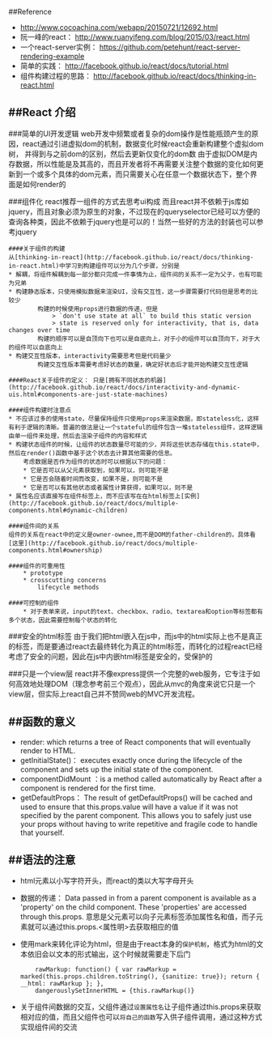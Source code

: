 ##Reference
*  http://www.cocoachina.com/webapp/20150721/12692.html
*  阮一峰的react： http://www.ruanyifeng.com/blog/2015/03/react.html
*  一个react-server实例： https://github.com/petehunt/react-server-rendering-example
*  简单的实践： http://facebook.github.io/react/docs/tutorial.html
*  组件构建过程的思路：  http://facebook.github.io/react/docs/thinking-in-react.html

##React 介绍
---
###简单的UI开发逻辑
web开发中频繁或者复杂的dom操作是性能瓶颈产生的原因，react通过引进虚拟dom的机制，数据变化时候react会重新构建整个虚拟dom树， 并得到与之前dom的区别，然后去更新仅变化的dom数
由于虚拟DOM是内存数据，所以性能是及其高的，而且开发者将不再需要关注整个数据的变化如何更新到一个或多个具体的dom元素，而只需要关心在任意一个数据状态下，整个界面是如何render的

###组件化
react推荐一组件的方式去思考ui构成
而且react并不依赖于js库如jquery，而且对象必须为原生的对象，不过现在的queryselector已经可以方便的查询各种类，因此不依赖于jquery也是可以的！当然一些好的方法的封装也可以参考jquery

	####关于组件的构建
	从[thinking-in-react](http://facebook.github.io/react/docs/thinking-in-react.html)中学习到构建组件可以分为几个步骤，分别是
	* 解耦，将组件解耦到每一部分都只完成一件事情为止，组件间的关系不一定为父子，也有可能为兄弟
	* 构建静态版本，只使用模拟数据来渲染UI，没有交互性，这一步骤需要打代码但是思考的比较少
			构建的时候使用props进行数据的传递，但是
				> `don't use state at all` to build this static version
				> state is reserved only for interactivity, that is, data changes over time
			构建的顺序可以是自顶向下也可以是自底向上，对于小的组件可以自顶向下，对于大的组件可以自底向上
	* 构建交互性版本，interactivity需要思考但是代码量少
			构建交互性版本需要考虑好状态的数量，确定好状态后才能开始构建交互性逻辑

	####React关于组件的定义： 只是[拥有不同状态的机器](http://facebook.github.io/react/docs/interactivity-and-dynamic-uis.html#components-are-just-state-machines)

	####组件构建时注意点
	* 不应该过多的使用state，尽量保持组件只使用props来渲染数据，即stateless化，这样有利于逻辑的清晰。普遍的做法是让一个stateful的组件包含一堆stateless组件，这样逻辑由单一组件来处理，然后去渲染子组件的内容和样式
	* 构建状态组件的时候，让组件的状态数量尽可能的少，并将这些状态存储在this.state中，然后在render()函数中基于这个状态去计算其他需要的信息。	
		考虑数据是否作为组件的状态时可以根据以下的问题：
		* 它是否可以从父元素获取到，如果可以，则可能不是
		* 它是否会随着时间而改变，如果不是，则可能不是
		* 它是否可以有其他状态或者属性计算获得，如果可以，则不是
	* 属性名应该直接写在组件标签上，而不应该写在在html标签上[实例](http://facebook.github.io/react/docs/multiple-components.html#dynamic-children)

	####组件间的关系
	组件的关系在react中的定义是owner-ownee,而不是DOM的father-children的，具体看[这里](http://facebook.github.io/react/docs/multiple-components.html#ownership)

	####组件的可重用性
		* prototype
		* crosscutting concerns
			lifecycle methods

	####可控制的组件
		* 对于表单来说，input的text、checkbox、radio、textarea和option等标签都有多个状态，因此需要控制每个状态的转化

###安全的html标签
由于我们把html嵌入在js中，而js中的html实际上也不是真正的标签，而是要通过react去最终转化为真正的html标签，而转化的过程react已经考虑了安全的问题，因此在js中内嵌html标签是安全的，受保护的

###只是一个view层
react并不像express提供一个完整的web服务，它专注于如何高效地处理DOM（理念参考前三个观点），因此从mvc的角度来说它只是一个view层，但实际上react自己并不赞同web的MVC开发流程。


##函数的意义
---
* render: which returns a tree of React components that will eventually render to HTML.
* getInitialState()： executes exactly once during the lifecycle of the component and sets up the initial state of the component.
* componentDidMount ：is a method called automatically by React after a component is rendered for the first time. 
* getDefaultProps： The result of getDefaultProps() will be cached and used to ensure that this.props.value will have a value if it was not specified by the parent component. This allows you to safely just use your props without having to write repetitive and fragile code to handle that yourself.

##语法的注意
---
* html元素以小写字符开头，而react的类以大写字母开头

* 数据的传递： Data passed in from a parent component is available as a 'property' on the child component. These 'properties' are accessed through this.props.
          意思是父元素可以向子元素标签添加属性名和值，而子元素就可以通过this.props.<属性明>去获取相应的值

* 使用mark来转化评论为html，但是由于react本身的`保护机制`，格式为html的文本依旧会以文本的形式输出，这个时候就需要走下后门
    
    ```
        rawMarkup: function() { var rawMarkup = marked(this.props.children.toString(), {sanitize: true}); return { __html: rawMarkup }; },
        dangerouslySetInnerHTML = {this.rawMarkup()}
    ```
* 关于组件间数据的交互，父组件通过`设置属性名`让子组件通过this.props来获取相对应的值，而且父组件也可以`将自己的函数`写入供子组件调用，通过这种方式实现组件间的交流

